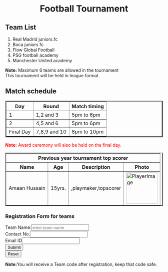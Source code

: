 <!DOCTYPE html>
<html lang="en">

<head>
    <meta charset="UTF-8">
    <meta name="viewport" content="width=device-width, initial-scale=1.0">
    <title>Football Tournament.</title>
    <link rel="stylesheet" href="day2.css">
</head>

<body>
    <h1 align="center">Football Tournament</h1>
    <h2>Team List</h2>
    <ol>
        <li>Real Madrid juniors.fc</li>
        <li>Boca juniors fc</li>
        <li>Flow Global Football</li>
        <li>PSG football academy</li>
        <li>Manchester United academy</li>
    </ol>
    <p><b>Note:</b> Maximum 6 teams are allowed in the tournament <br>
        This tournament will be held in league format </p>
    <h2>Match schedule</h2>
    <table border="3">
        <tr>
            <th>Day</th>
            <th>Round</th>
            <th>Match timing</th>
        </tr>
        <tr>
            <td>1</td>
            <td>1,2 and 3</td>
            <td>5pm to 6pm</td>
        </tr>
        <tr>
            <td>2</td>
            <td>4,5 and 6</td>
            <td>5pm to 6pm</td>
        </tr>
        <tr>
            <td>Final Day</td>
            <td>7,8,9 and 10</td>
            <td>8pm to 10pm</td>
        </tr>
    </table>
<p style="color: red;"><b>Note:</b> Award ceremony will also be held on the final day.</p>
<table border="2">
    <tr>
    <th colspan="4">Previous year tournament top scorer</th>
    </tr>
    <tr>
        <th>Name</th>
        <th>Age</th>
        <th>Description</th>
        <th>Photo</th>
    </tr>
    <tr>
        <td>Amaan Hussain</td>
        <td>15yrs.</td>
        <td>,playmaker,topscorer</td>
        <td><img src="mc.jpeg.jpg" alt="PlayerImage" height="100"></td>
    </tr>
</table>
 <h3>Registration Form for teams</h3>
    <form>
        <label for="Name">Team Name:</label><input type="text" placeholder="enter team name" id="Name" required><br>
        <label for="contact">Contact No.</label><input type="tel" id="contact" required><br> 
        <label for="email">Email ID</label><input type="email" id="email" required><br>
        <input type="submit"><br>
        <input type="reset">
    </form>
    <p><b>Note:</b>You will receive a Team code after registration, keep that code safe.</p>
<script src="day2.js">java</script>
</body>
</html>
